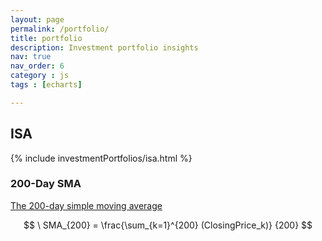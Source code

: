 ```yaml
---
layout: page
permalink: /portfolio/
title: portfolio
description: Investment portfolio insights
nav: true
nav_order: 6
category : js
tags : [echarts]

---
```


## ISA

{% include investmentPortfolios/isa.html %}

### 200-Day SMA

[The 200-day simple moving average](https://www.investopedia.com/ask/answers/013015/why-200-simple-moving-average-sma-so-common-traders-and-analysts.asp)

$$
\ SMA_{200} = \frac{\sum_{k=1}^{200} (ClosingPrice_k)} {200}
$$
